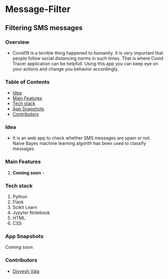 # Message-Filter
## Filtering SMS messages

### Overview
* Covid19 is a terrible thing happened to humanity. It is very important that people follow social distancing norms in such times. That is where Covid Tracer application can be helpfull. Using this app you can keep eye on your actions and change you behavior accordingly.

### Table of Contents
* [Idea](#idea)
* [Main Features](#main-features)
* [Tech stack](#tech-stack)
* [App Snapshots](#app-snapshots)
* [Contributors](#contributors)

### Idea
* It is an web app to check whether SMS messages are spam or not. Naive Bayes machine learning algorith has been used to classify messages.

### Main Features
1. **Coming soon** - 

### Tech stack
1. Python
2. Flask
3. Scikit Learn
4. Jypyter Notebook
5. HTML
6. CSS

### App Snapshots
Coming soon

### Contributors
* [Divyesh Vala](https://github.com/divyeshvala)
